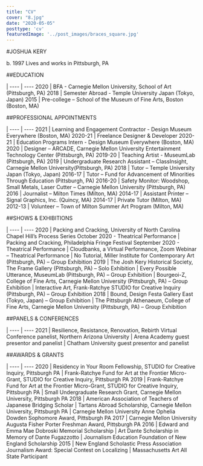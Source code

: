 ```yaml
---
title: "CV"
cover: "8.jpg"
date: "2020-05-05"
posttype: 'cv'
featuredImage: '../post_images/braces_square.jpg'
---
```


#JOSHUA KERY

b. 1997 Lives and works in Pittsburgh, PA

##EDUCATION

 | 
---- | ----
2020 | BFA - Carnegie Mellon University, School of Art (Pittsburgh, PA)
2018 | Semester Abroad - Temple University Japan (Tokyo, Japan)
2015 | Pre-college – School of the Museum of Fine Arts, Boston (Boston, MA)

##PROFESSIONAL APPOINTMENTS

 | 
---- | ----
2021 | Learning and Engagement Contractor - Design Museum Everywhere (Boston, MA)
2020-21 | Freelance Designer & Developer
2020-21 | Education Programs Intern - Design Museum Everywhere (Boston, MA)
2020 | Designer – ARCADE, Carnegie Mellon University Entertainment Technology Center (Pittsburgh, PA)
2019-20 | Teaching Artist - MuseumLab (Pittsburgh, PA)
2019 | Undergraduate Research Assistant – ClassInsight, Carnegie Mellon University(Pittsburgh, PA)
2018 | Tutor – Temple University Japan (Tokyo, Japan)
2016-17 | Tutor – Fund for Advancement of Minorities Through Education (Pittsburgh, PA)
2016-20 | Safety Monitor: Woodshop, Small Metals, Laser Cutter – Carnegie Mellon University (Pittsburgh, PA)
2016 | Journalist – Milton Times (Milton, MA)
2014-17 | Assistant Printer – Signal Graphics, Inc. (Quincy, MA)
2014-17 | Private Tutor (Milton, MA)
2012-13 | Volunteer – Town of Milton Summer Art Program (Milton, MA)

##SHOWS & EXHIBITIONS

 | 
---- | ----
2020 | Packing and Cracking, University of North Carolina Chapel Hill’s Process Series October 2020 - Theatrical Performance
<i></i> | Packing and Cracking, Philadelphia Fringe Festival September 2020 - Theatrical Performance
<i></i> | Cloudbanks, a Virtual Performance, Zoom Webinar – Theatrical Performance
<i></i> | No Tutorial, Miller Institute for Contemporary Art (Pittsburgh, PA) – Group Exhibition
2019 | The Josh Kery Historical Society, The Frame Gallery (Pittsburgh, PA) – Solo Exhibition
<i></i>  | Every Possible Utterance, MuseumLab (Pittsburgh, PA) – Group Exhibition
<i></i>  | Bourgeoi-Z, College of Fine Arts, Carnegie Mellon University (Pittsburgh, PA) – Group Exhibition
<i></i>  | Interactive Art, Frank-Ratchye STUDIO for Creative Inquiry (Pittsburgh, PA) – Group Exhibition
2018 | Bound, Design Festa Gallery East (Tokyo, Japan) – Group Exhibition
<i></i>  | The Pittsburgh Athenaeum, College of Fine Arts, Carnegie Mellon University (Pittsburgh, PA) – Group Exhibition

##PANELS & CONFERENCES

 | 
---- | ----
2021 | Resilience, Resistance, Renovation, Rebirth Virtual Conference panelist, Northern Arizona University
<i></i> | Arena Academy guest presentor and panelist
<i></i> | Chatham University guest presentor and panelist


##AWARDS & GRANTS

 | 
---- | ----
2020 | Residency in Your Room Fellowship, STUDIO for Creative Inquiry, Pittsburgh PA
<i></i>  | Frank-Ratchye Fund for Art at the Frontier Micro-Grant, STUDIO for Creative Inquiry, Pittsburgh PA
2019 | Frank-Ratchye Fund for Art at the Frontier Micro-Grant, STUDIO for Creative Inquiry, Pittsburgh PA
<i></i>  | Small Undergraduate Research Grant, Carnegie Mellon University, Pittsburgh PA
2018 | American Association of Teachers of Japanese Bridging Scholar
<i></i>  | Tartans Abroad Scholarship, Carnegie Mellon University, Pittsburgh PA
<i></i>  | Carnegie Mellon University Anne Ophelia Dowden Sophomore Award, Pittsburgh PA
2017 | Carnegie Mellon University Augusta Fisher Porter Freshman Award, Pittsburgh PA
2016 | Edward and Emma Mae Dobroski Memorial Scholarship
<i></i>  | Art Dante Scholarship in Memory of Dante Fugazzotto
<i></i>  | Journalism Education Foundation of New England Scholarship
2015 | New England Scholastic Press Association Journalism Award: Special Contest on Localizing
<i></i>  | Massachusetts Art All State Participant
